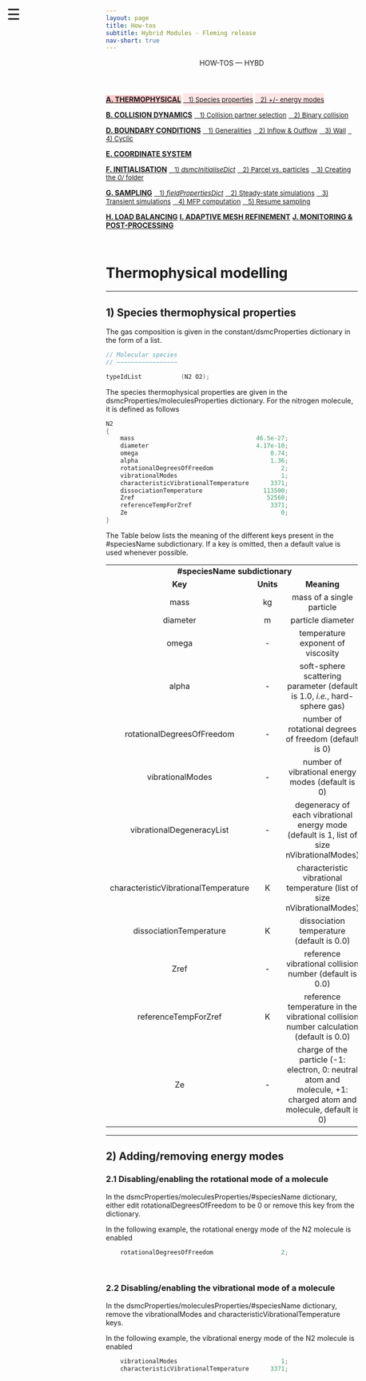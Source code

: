 ```yaml
---
layout: page
title: How-tos
subtitle: Hybrid Modules - Fleming release
nav-short: true
---
```


<div id="mySidenav" class="sidenav">
  <a href="javascript:void(0)" class="closebtn" onclick="closeNav()"><i class='fa fa-times'></i></a>
  <header>HOW-TOS — HYBD</header>
  <a href="https://hystrath.github.io/how-tos-picdsmc-fleming/how-tos-picdsmc-fleming-thermophysical/" style="background-color:#FFCCCC"><b>A. THERMOPHYSICAL</b></a>
  <a href="https://hystrath.github.io/how-tos-picdsmc-fleming/how-tos-picdsmc-fleming-thermophysical/#1-species-thermophysical-properties" style="background-color:#FFE6E6; padding-top:4px; padding-bottom:4px"><span style="font-size:13px">&nbsp;&nbsp; 1) Species properties</span></a>
  <a href="https://hystrath.github.io/how-tos-picdsmc-fleming/how-tos-picdsmc-fleming-thermophysical/#2-addingremoving-energy-modes"  style="background-color:#FFE6E6; padding-top:4px"><span style="font-size:13px">&nbsp;&nbsp; 2) +/- energy modes</span></a>

  <a href="https://hystrath.github.io/how-tos-picdsmc-fleming/how-tos-picdsmc-fleming-collision-dynamics"><b>B. COLLISION DYNAMICS</b></a>
  <a href="https://hystrath.github.io/how-tos-picdsmc-fleming/how-tos-picdsmc-fleming-collision-dynamics/#1-collision-partner-selection"  style="padding-top:4px; padding-bottom:4px"><span style="font-size:13px">&nbsp;&nbsp; 1) Collision partner selection</span></a>
  <a href="https://hystrath.github.io/how-tos-picdsmc-fleming/how-tos-picdsmc-fleming-collision-dynamics/#2-binary-collision"  style="padding-top:4px"><span style="font-size:13px">&nbsp;&nbsp; 2) Binary collision</span></a>

  <a href="https://hystrath.github.io/how-tos-picdsmc-fleming/how-tos-picdsmc-fleming-boundary-conditions"><b>D. BOUNDARY CONDITIONS</b></a>
  <a href="https://hystrath.github.io/how-tos-picdsmc-fleming/how-tos-picdsmc-fleming-boundary-conditions/#1-generalities"  style="padding-top:4px; padding-bottom:4px"><span style="font-size:13px">&nbsp;&nbsp; 1) Generalities</span></a>
  <a href="https://hystrath.github.io/how-tos-picdsmc-fleming/how-tos-picdsmc-fleming-boundary-conditions/#2-inflow--outflow-boundary-conditions"  style="padding-top:4px; padding-bottom:4px"><span style="font-size:13px">&nbsp;&nbsp; 2) Inflow & Outflow</span></a>
  <a href="https://hystrath.github.io/how-tos-picdsmc-fleming/how-tos-picdsmc-fleming-boundary-conditions/#3-wall-boundary-conditions"  style="padding-top:4px; padding-bottom:4px"><span style="font-size:13px">&nbsp;&nbsp; 3) Wall</span></a>
  <a href="https://hystrath.github.io/how-tos-picdsmc-fleming/how-tos-picdsmc-fleming-boundary-conditions/#4-cyclic-boundary-conditions"  style="padding-top:4px"><span style="font-size:13px">&nbsp;&nbsp; 4) Cyclic</span></a>
  
  <a href="https://hystrath.github.io/how-tos-picdsmc-fleming/how-tos-picdsmc-fleming-coordinate-system/"><b>E. COORDINATE SYSTEM</b></a>
  
  <a href="https://hystrath.github.io/how-tos-picdsmc-fleming/how-tos-picdsmc-fleming-initialisation/"><b>F. INITIALISATION</b></a>
  <a href="https://hystrath.github.io/how-tos-picdsmc-fleming/how-tos-picdsmc-fleming-initialisation/#1-the-dsmcinitialisedict-dictionary"  style="padding-top:4px; padding-bottom:4px"><span style="font-size:13px">&nbsp;&nbsp; 1) <i>dsmcInitialiseDict</i></span></a>
  <a href="https://hystrath.github.io/how-tos-picdsmc-fleming/how-tos-picdsmc-fleming-initialisation/#2-dsmc-parcel-vs-real-particles"  style="padding-top:4px; padding-bottom:4px"><span style="font-size:13px">&nbsp;&nbsp; 2) Parcel vs. particles</span></a>
  <a href="https://hystrath.github.io/how-tos-picdsmc-fleming/how-tos-picdsmc-fleming-initialisation/#3-creating-the-0-folder"  style="padding-top:4px"><span style="font-size:13px">&nbsp;&nbsp; 3) Creating the <i>0/</i> folder</span></a>
  
  <a href="https://hystrath.github.io/how-tos-picdsmc-fleming/how-tos-picdsmc-fleming-sampling/"><b>G. SAMPLING</b></a>
  <a href="https://hystrath.github.io/how-tos-picdsmc-fleming/how-tos-picdsmc-fleming-sampling/#1-the-fieldpropertiesdict-dictionary"  style="padding-top:4px; padding-bottom:4px"><span style="font-size:13px">&nbsp;&nbsp; 1) <i>fieldPropertiesDict</i></span></a>
  <a href="https://hystrath.github.io/how-tos-picdsmc-fleming/how-tos-picdsmc-fleming-sampling/#2-steady-state-simulations"  style="padding-top:4px; padding-bottom:4px"><span style="font-size:13px">&nbsp;&nbsp; 2) Steady-state simulations</span></a>
  <a href="https://hystrath.github.io/how-tos-picdsmc-fleming/how-tos-picdsmc-fleming-sampling/#3-transient-simulations" style="padding-top:4px; padding-bottom:4px"><span style="font-size:13px">&nbsp;&nbsp; 3) Transient simulations</span></a>
  <a href="https://hystrath.github.io/how-tos-picdsmc-fleming/how-tos-picdsmc-fleming-sampling/#4-mean-free-path-computation"  style="padding-top:4px; padding-bottom:4px"><span style="font-size:13px">&nbsp;&nbsp; 4) MFP computation</span></a>
  <a href="https://hystrath.github.io/how-tos-picdsmc-fleming/how-tos-picdsmc-fleming-sampling/#5-resume-sampling" style="padding-top:4px"><span style="font-size:13px">&nbsp;&nbsp; 5) Resume sampling</span></a>
  
  <a href="https://hystrath.github.io/how-tos-picdsmc-fleming/how-tos-picdsmc-fleming-load-balancing/"><b>H. LOAD BALANCING</b></a>
  <a href="https://hystrath.github.io/how-tos-picdsmc-fleming/how-tos-picdsmc-fleming/#i-adaptive-mesh-refinement"><b>I. ADAPTIVE MESH REFINEMENT</b></a>
  <a href="https://hystrath.github.io/how-tos-picdsmc-fleming/how-tos-picdsmc-fleming/#j-monitoring--post-processing"><b>J. MONITORING & POST-PROCESSING</b></a>
</div>

<span style="position: fixed;font-size:30px;cursor:pointer; margin:0px; top:60px;left:30px;" onclick="reopenNav()">&#9776;</span>

<script>
function openNav() {
  document.getElementById("mySidenav").style.width = "225px";
  document.getElementById("mySidenav").style.transition = "0s";
}

function closeNav() {
  document.getElementById("mySidenav").style.width = "0px";
}

function reopenNav() {
  document.getElementById("mySidenav").style.width = "225px";
  document.getElementById("mySidenav").style.transition = "0.5s";
}

openNav()
</script>

&nbsp; 

# Thermophysical modelling

---  
## 1) Species thermophysical properties

The gas composition is given in the <dirname>constant/</dirname><dict>dsmcProperties</dict> dictionary in the form of a list.

```c++
// Molecular species
// ~~~~~~~~~~~~~~~~~

typeIdList           (N2 O2);
```

The species thermophysical properties are given in the <dict>dsmcProperties</dict>/<subdict>moleculesProperties</subdict> dictionary. For the nitrogen molecule, it is defined as follows
    
```c++
N2
{
    mass                                  46.5e-27;
    diameter                              4.17e-10;
    omega                                     0.74;
    alpha                                     1.36;
    rotationalDegreesOfFreedom                   2;
    vibrationalModes                             1;
    characteristicVibrationalTemperature      3371;
    dissociationTemperature                 113500;
    Zref                                     52560;
    referenceTempForZref                      3371;
    Ze                                           0;
}
```

The Table below lists the meaning of the different keys present in the <subdict>#speciesName</subdict> subdictionary. 
If a <dictkey>key</dictkey> is omitted, then a <dictval>default value</dictval> is used whenever possible.

<table>
  <tr>
    <td align="center" colspan="3"><b><subdict>#speciesName</subdict> subdictionary</b></td>
  </tr>
  <tr>
    <td align="center"><b>Key</b></td>
    <td align="center"><b>Units</b></td>
    <td align="center"><b>Meaning</b></td>
  </tr>
  <tr>
    <td align="center"><dictkey>mass</dictkey></td>
    <td align="center"> kg </td>
    <td align="center">mass of a single particle</td>
  </tr>
  <tr>
    <td align="center"><dictkey>diameter</dictkey></td>
    <td align="center"> m </td>  
    <td align="center">particle diameter </td>
  </tr>
  <tr>
    <td align="center"><dictkey>omega</dictkey></td>
    <td align="center"> - </td>  
    <td align="center">temperature exponent of viscosity</td>
  </tr>
  <tr>
    <td align="center"><dictkey>alpha</dictkey></td>
    <td align="center"> - </td>  
    <td align="center">soft-sphere scattering parameter (default is <dictval>1.0</dictval>, <i>i.e.</i>, hard-sphere gas)</td>
  </tr>
  <tr>
    <td align="center"><dictkey>rotationalDegreesOfFreedom</dictkey></td>
    <td align="center"> - </td>  
    <td align="center">number of rotational degrees of freedom (default is <dictval>0</dictval>)</td>
  </tr>
  <tr>
    <td align="center"><dictkey>vibrationalModes</dictkey></td>
    <td align="center"> - </td>  
    <td align="center">number of vibrational energy modes (default is <dictval>0</dictval>)</td>
  </tr>
  <tr>
    <td align="center"><dictkey>vibrationalDegeneracyList</dictkey></td>
    <td align="center"> - </td>  
    <td align="center">degeneracy of each vibrational energy mode (default is <dictval>1</dictval>, list of size <dictkey>nVibrationalModes</dictkey>)</td>
  </tr>
  <tr>
    <td align="center"><dictkey>characteristicVibrationalTemperature</dictkey></td>
    <td align="center"> K </td>  
    <td align="center">characteristic vibrational temperature (list of size <dictkey>nVibrationalModes</dictkey>)</td>
  </tr>
  <tr>
    <td align="center"><dictkey>dissociationTemperature</dictkey></td>
    <td align="center"> K </td>  
    <td align="center">dissociation temperature (default is <dictval>0.0</dictval>)</td>
  </tr>
  <tr>
    <td align="center"><dictkey>Zref</dictkey></td>
    <td align="center"> - </td>  
    <td align="center"> reference vibrational collision number (default is <dictval>0.0</dictval>)</td>
  </tr>
  <tr>
    <td align="center"><dictkey>referenceTempForZref</dictkey></td>
    <td align="center"> K </td>  
    <td align="center"> reference temperature in the vibrational collision number calculation (default is <dictval>0.0</dictval>)</td>
  </tr>
  <tr>
    <td align="center"><dictkey>Ze</dictkey></td>
    <td align="center"> - </td>  
    <td align="center">charge of the particle (<dictval>-1</dictval>: electron, <dictval>0</dictval>: neutral atom and molecule, <dictval>+1</dictval>: charged atom and molecule, default is <dictval>0</dictval>) </td>
  </tr>
</table>


---  
## 2) Adding/removing energy modes

### 2.1 Disabling/enabling the rotational mode of a molecule 

In the <dict>dsmcProperties</dict>/<subdict>moleculesProperties/#speciesName</subdict> dictionary, either edit  <dictkey>rotationalDegreesOfFreedom</dictkey> to be <dictval>0</dictval> or remove this key from the dictionary.  

In the following example, the rotational energy mode of the N2 molecule is enabled  

```c++
    rotationalDegreesOfFreedom                   2;
```

&nbsp;

### 2.2 Disabling/enabling the vibrational mode of a molecule 

In the <dict>dsmcProperties</dict>/<subdict>moleculesProperties/#speciesName</subdict> dictionary, remove the <dictkey>vibrationalModes</dictkey> and <dictkey>characteristicVibrationalTemperature</dictkey> keys.  

In the following example, the vibrational energy mode of the N2 molecule is enabled  

```c++
    vibrationalModes                             1;
    characteristicVibrationalTemperature      3371;
```
